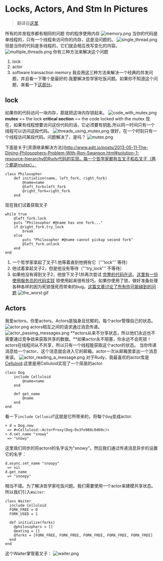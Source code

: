 # Locks, Actors, And Stm In Pictures
> 翻译自[这里](http://www.adit.io/posts/2013-05-15-Locks,-Actors,-And-STM-In-Pictures.html)

所有的并发程序都有相同的问题
你的程序使用内存
![memory.png](memory.png "memory.png")
当你的代码是单线程的，只有一个线程来访问你的内存，这是没问题的。
![single_thread.png](single_thread.png "single_thread.png")
但是当你的代码是多线程的，它们就会相互改写变化的内容。
![multiple_threads.png](multiple_threads.png "multiple_threads.png")
你有三种方法来解决这个问题
1. lock
2. actor
3. software transaction memory
我会用这三种方法来解决一个经典的并发问题，并且看一下哪个是最好的.我要解决哲学家吃饭问题。如果你不知道这个问题，来看一下[这部分](http://www.adit.io/posts/2013-05-11-The-Dining-Philosophers-Problem-With-Ron-Swanson.html)。
## lock
如果你的代码访问一块内存，那就把这块内存锁起来。
![code_with_mutex.png](code_with_mutex.png "code_with_mutex.png")
**mutex** == the lock
**critical section** == the code locked with the mutex
现在，如果有线程想要访问这份代码的话，它必须要有钥匙.所以同一时间只有一个线程可以访问这段代码。
![threads_using_mutex.png](threads_using_mutex.png "threads_using_mutex.png")
很好，在一个时刻只有一个线程访问某段代码。问题解决了，是吗？
![mutex.png](mutex.png "mutex.png")

下面是关于[资源继承解决方法](http://www.adit.io/posts/2013-05-11-The-Dining-Philosophers-Problem-With-Ron-Swanson.html#solution-1-resource-hierarchy的Rudy代码的实现。每一个哲学家都有左叉子和右叉子（两个都是mutex）。
```
class Philosopher
    def initialize(name, left_fork, right_fork)
        @name=name
        @left_fork=left_fork
        @right_fork=right_fork
    end
```

现在我们试着获取叉子
```
while true
    @left_fork.lock
    puts "Philosophor #@name has one fork..."
    if @right_fork.try_lock
        break
    else
        puts "Philosopher #@name cannot pickup second fork"
        @left_fork.unlock
    end
end
```
1. 一个哲学家拿起了叉子1.他等着直到他拥有它（'''lock''' 等待）
2. 他试着拿起叉子2，但是他没有等待（'''try_lock''' 不等待）
3. 如果他没有得到叉子2，他放下叉子1并再次尝试
[完整的代码在这](https://gist.github.com/egonSchiele/5565009)。[这里有一份使用服务员的代码实现](https://gist.github.com/egonSchiele/5593864)
锁使用起来很有技巧。如果你使用了锁，做好准备处理各种各样的因为死锁饿死而带来的bug。[这篇文章讨论了所有你可能碰到的问题](http://www.adit.io/posts/2013-05-11-The-Dining-Philosophers-Problem-With-Ron-Swanson.html)
![the_worst.gif](the_worst.gif "the_worst.gif")
## Actors
我爱actors，你爱actors。Actors是独身且忧郁的。每个actor管理自己的状态。
![actor.png](actor.png "actor.png")
actors相互之间的请求通过消息传递。
![actor_passing_messages.png](actor_passing_messages.png "actor_passing_messages.png")
**actors从来不分享状态，所以他们永远也不需要通过竞争锁来获取共享的数据。**如果actor永不阻塞，你永远不会死锁！actors在线程间从不共享，所以只有一个线程能获取这个actor的状态。
当你传递消息给一个actor，这个消息就会进入它的邮箱。actor一次从邮箱里拿出一个消息来读。
![actor_reading_a_message.png](actor_reading_a_message.png "actor_reading_a_message.png")
对于Rudy，我最喜欢的actor库是[Celluloid](https://github.com/celluloid/celluloid).这里是用Celluloid实现了一个简易的actor.
```
class Dog
    include Celluloid
        @name=name
    end

    def get_name
        @name
    end
end
```
看一下```include Celluoid```?这就是它所带来的，将每个```Dog```变成actor.
```
> d = Dog.new
 => #<Celluloid::ActorProxy(Dog:0x3fe988c0d60c)>
> d.set_name "snowy"
 => "snowy"
```
这里我们同步的将actor```d```的名字设为"snowy"。然后我们通过传递消息异步的设置它的名字：
```
d.async.set_name "snoopy"
 => nil
d.get_name
 => "snoopy"

```
相当不错。为了解决哲学家吃饭问题。我们需要使用一个actor来建模共享状态。所以我们引入```Waiter```:
```
class Waiter
  include Celluloid
  FORK_FREE = 0
  FORK_USED = 1

  def initialize(forks)
    @philosophers = []
    @eating = []
    @forks = [FORK_FREE, FORK_FREE, FORK_FREE, FORK_FREE, FORK_FREE]
  end
end
```
这个Waiter掌管着叉子：
![waiter.png](waiter.png "waiter.png")

